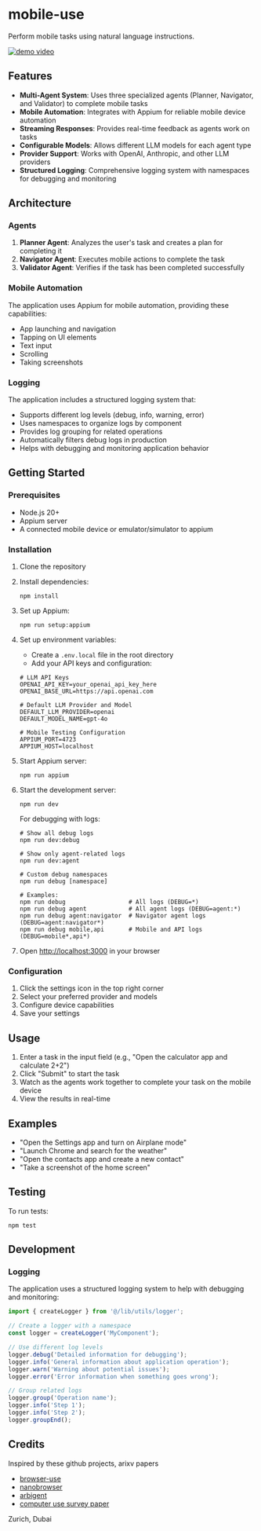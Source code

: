 # mobile-use

Perform mobile tasks using natural language instructions.

[![demo video](https://img.youtube.com/vi/0KCYf455hww/maxresdefault.jpg)](https://www.youtube.com/watch?v=0KCYf455hww)

## Features

- **Multi-Agent System**: Uses three specialized agents (Planner, Navigator, and Validator) to complete mobile tasks
- **Mobile Automation**: Integrates with Appium for reliable mobile device automation
- **Streaming Responses**: Provides real-time feedback as agents work on tasks
- **Configurable Models**: Allows different LLM models for each agent type
- **Provider Support**: Works with OpenAI, Anthropic, and other LLM providers
- **Structured Logging**: Comprehensive logging system with namespaces for debugging and monitoring

## Architecture

### Agents

1. **Planner Agent**: Analyzes the user's task and creates a plan for completing it
2. **Navigator Agent**: Executes mobile actions to complete the task
3. **Validator Agent**: Verifies if the task has been completed successfully

### Mobile Automation

The application uses Appium for mobile automation, providing these capabilities:

- App launching and navigation
- Tapping on UI elements
- Text input
- Scrolling
- Taking screenshots

### Logging

The application includes a structured logging system that:

- Supports different log levels (debug, info, warning, error)
- Uses namespaces to organize logs by component
- Provides log grouping for related operations
- Automatically filters debug logs in production
- Helps with debugging and monitoring application behavior

## Getting Started

### Prerequisites

- Node.js 20+
- Appium server
- A connected mobile device or emulator/simulator to appium

### Installation

1. Clone the repository
2. Install dependencies:
   ```
   npm install
   ```
3. Set up Appium:
   ```
   npm run setup:appium
   ```
4. Set up environment variables:

   - Create a `.env.local` file in the root directory
   - Add your API keys and configuration:

   ```
   # LLM API Keys
   OPENAI_API_KEY=your_openai_api_key_here
   OPENAI_BASE_URL=https://api.openai.com

   # Default LLM Provider and Model
   DEFAULT_LLM_PROVIDER=openai
   DEFAULT_MODEL_NAME=gpt-4o

   # Mobile Testing Configuration
   APPIUM_PORT=4723
   APPIUM_HOST=localhost
   ```

5. Start Appium server:

   ```
   npm run appium
   ```

6. Start the development server:

   ```
   npm run dev
   ```

   For debugging with logs:

   ```
   # Show all debug logs
   npm run dev:debug

   # Show only agent-related logs
   npm run dev:agent

   # Custom debug namespaces
   npm run debug [namespace]

   # Examples:
   npm run debug                  # All logs (DEBUG=*)
   npm run debug agent            # All agent logs (DEBUG=agent:*)
   npm run debug agent:navigator  # Navigator agent logs (DEBUG=agent:navigator*)
   npm run debug mobile,api       # Mobile and API logs (DEBUG=mobile*,api*)
   ```

7. Open [http://localhost:3000](http://localhost:3000) in your browser

### Configuration

1. Click the settings icon in the top right corner
2. Select your preferred provider and models
3. Configure device capabilities
4. Save your settings

## Usage

1. Enter a task in the input field (e.g., "Open the calculator app and calculate 2+2")
2. Click "Submit" to start the task
3. Watch as the agents work together to complete your task on the mobile device
4. View the results in real-time

## Examples

- "Open the Settings app and turn on Airplane mode"
- "Launch Chrome and search for the weather"
- "Open the contacts app and create a new contact"
- "Take a screenshot of the home screen"

## Testing

To run tests:

```
npm test
```

## Development

### Logging

The application uses a structured logging system to help with debugging and monitoring:

```typescript
import { createLogger } from '@/lib/utils/logger';

// Create a logger with a namespace
const logger = createLogger('MyComponent');

// Use different log levels
logger.debug('Detailed information for debugging');
logger.info('General information about application operation');
logger.warn('Warning about potential issues');
logger.error('Error information when something goes wrong');

// Group related logs
logger.group('Operation name');
logger.info('Step 1');
logger.info('Step 2');
logger.groupEnd();
```

## Credits

Inspired by these github projects, arixv papers

- [browser-use](https://github.com/browser-use/browser-use)
- [nanobrowser](https://github.com/nanobrowser/nanobrowser)
- [arbigent](https://github.com/takahirom/arbigent)
- [computer use survey paper](https://arxiv.org/pdf/2501.16150)

Zurich, Dubai
